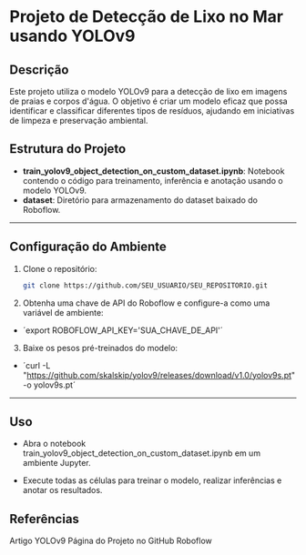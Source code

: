 # Projeto de Detecção de Lixo no Mar usando YOLOv9

## Descrição

Este projeto utiliza o modelo YOLOv9 para a detecção de lixo em imagens de praias e corpos d'água. O objetivo é criar um modelo eficaz que possa identificar e classificar diferentes tipos de resíduos, ajudando em iniciativas de limpeza e preservação ambiental.

## Estrutura do Projeto

- **train_yolov9_object_detection_on_custom_dataset.ipynb**: Notebook contendo o código para treinamento, inferência e anotação usando o modelo YOLOv9.
- **dataset**: Diretório para armazenamento do dataset baixado do Roboflow.

---

## Configuração do Ambiente

1. Clone o repositório:
   ```sh
   git clone https://github.com/SEU_USUARIO/SEU_REPOSITORIO.git

2. Obtenha uma chave de API do Roboflow e configure-a como uma variável de ambiente:
- ´export ROBOFLOW_API_KEY='SUA_CHAVE_DE_API'´

3. Baixe os pesos pré-treinados do modelo:
- ´curl -L "https://github.com/skalskip/yolov9/releases/download/v1.0/yolov9s.pt" -o yolov9s.pt´

---

## Uso
- Abra o notebook train_yolov9_object_detection_on_custom_dataset.ipynb em um ambiente Jupyter.

- Execute todas as células para treinar o modelo, realizar inferências e anotar os resultados.

## Referências
Artigo YOLOv9
Página do Projeto no GitHub
Roboflow
